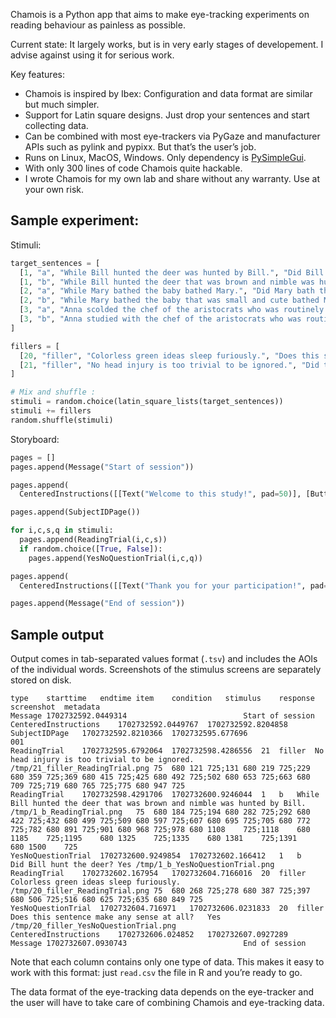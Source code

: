 
Chamois is a Python app that aims to make eye-tracking experiments on reading behaviour as painless as possible.

Current state: It largely works, but is in very early stages of developement.  I advise against using it for serious work.

Key features:
- Chamois is inspired by Ibex: Configuration and data format are similar but much simpler.
- Support for Latin square designs.  Just drop your sentences and start collecting data.
- Can be combined with most eye-trackers via PyGaze and manufacturer APIs such as pylink and pypixx.  But that’s the user’s job.
- Runs on Linux, MacOS, Windows.  Only dependency is [PySimpleGui](https://www.pysimplegui.org).
- With only 300 lines of code Chamois quite hackable.
- I wrote Chamois for my own lab and share without any warranty.  Use at your own risk.

## Sample experiment:

Stimuli:

``` python
target_sentences = [
  [1, "a", "While Bill hunted the deer was hunted by Bill.", "Did Bill hunt the deer?"],
  [1, "b", "While Bill hunted the deer that was brown and nimble was hunted by Bill.", "Did Bill hunt the deer?"],
  [2, "a", "While Mary bathed the baby bathed Mary.", "Did Mary bath the baby?"],
  [2, "b", "While Mary bathed the baby that was small and cute bathed Mary.", "Did Mary bath the baby?"],
  [3, "a", "Anna scolded the chef of the aristocrats who was routinely letting food go to waste.", "Did food go to waste?"],
  [3, "b", "Anna studied with the chef of the aristocrats who was routinely letting food go to waste.", "Did food go to waste?"],
]

fillers = [
  [20, "filler", "Colorless green ideas sleep furiously.", "Does this sentence make any sense at all?"],
  [21, "filler", "No head injury is too trivial to be ignored.", "Did that sentence make your brain hurt?"],
]

# Mix and shuffle :
stimuli = random.choice(latin_square_lists(target_sentences))
stimuli += fillers
random.shuffle(stimuli)
```

Storyboard:

``` python
pages = []
pages.append(Message("Start of session"))

pages.append(
  CenteredInstructions([[Text("Welcome to this study!", pad=50)], [Button("Continue")]]))

pages.append(SubjectIDPage())

for i,c,s,q in stimuli:
  pages.append(ReadingTrial(i,c,s))
  if random.choice([True, False]):
    pages.append(YesNoQuestionTrial(i,c,q))

pages.append(
  CenteredInstructions([[Text("Thank you for your participation!", pad=50)], [Exit()]]))

pages.append(Message("End of session"))
```

## Sample output

Output comes in tab-separated values format (`.tsv`) and includes the AOIs of the individual words.  Screenshots of the stimulus screens are separately stored on disk.

``` 
type	starttime	endtime	item	condition	stimulus	response	screenshot	metadata
Message	1702732592.0449314							Start of session
CenteredInstructions	1702732592.0449767	1702732592.8204858						
SubjectIDPage	1702732592.8210366	1702732595.677696				001		
ReadingTrial	1702732595.6792064	1702732598.4286556	21	filler	No head injury is too trivial to be ignored.		/tmp/21_filler_ReadingTrial.png	75	680	121	725;131	680	219	725;229	680	359	725;369	680	415	725;425	680	492	725;502	680	653	725;663	680	709	725;719	680	765	725;775	680	947	725
ReadingTrial	1702732598.4291706	1702732600.9246044	1	b	While Bill hunted the deer that was brown and nimble was hunted by Bill.		/tmp/1_b_ReadingTrial.png	75	680	184	725;194	680	282	725;292	680	422	725;432	680	499	725;509	680	597	725;607	680	695	725;705	680	772	725;782	680	891	725;901	680	968	725;978	680	1108	725;1118	680	1185	725;1195	680	1325	725;1335	680	1381	725;1391	680	1500	725
YesNoQuestionTrial	1702732600.9249854	1702732602.166412	1	b	Did Bill hunt the deer?	Yes	/tmp/1_b_YesNoQuestionTrial.png	
ReadingTrial	1702732602.167954	1702732604.7166016	20	filler	Colorless green ideas sleep furiously.		/tmp/20_filler_ReadingTrial.png	75	680	268	725;278	680	387	725;397	680	506	725;516	680	625	725;635	680	849	725
YesNoQuestionTrial	1702732604.716971	1702732606.0231833	20	filler	Does this sentence make any sense at all?	Yes	/tmp/20_filler_YesNoQuestionTrial.png	
CenteredInstructions	1702732606.024852	1702732607.0927289						
Message	1702732607.0930743							End of session
``` 

Note that each column contains only one type of data.  This makes it easy to work with this format: just `read.csv` the file in R and you’re ready to go.

The data format of the eye-tracking data depends on the eye-tracker and the user will have to take care of combining Chamois and eye-tracking data.
